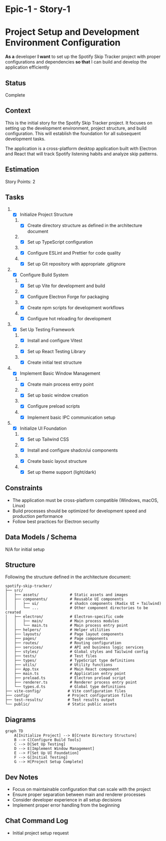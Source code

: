 # Epic-1 - Story-1

# Project Setup and Development Environment Configuration

**As a** developer
**I want** to set up the Spotify Skip Tracker project with proper configurations and dependencies
**so that** I can build and develop the application efficiently

## Status

Complete

## Context

This is the initial story for the Spotify Skip Tracker project. It focuses on setting up the development environment, project structure, and build configuration. This will establish the foundation for all subsequent development tasks.

The application is a cross-platform desktop application built with Electron and React that will track Spotify listening habits and analyze skip patterns.

## Estimation

Story Points: 2

## Tasks

1. - [x] Initialize Project Structure

   1. - [x] Create directory structure as defined in the architecture document
   2. - [x] Set up TypeScript configuration
   3. - [x] Configure ESLint and Prettier for code quality
   4. - [x] Set up Git repository with appropriate .gitignore

2. - [x] Configure Build System

   1. - [x] Set up Vite for development and build
   2. - [x] Configure Electron Forge for packaging
   3. - [x] Create npm scripts for development workflows
   4. - [x] Configure hot reloading for development

3. - [x] Set Up Testing Framework

   1. - [x] Install and configure Vitest
   2. - [x] Set up React Testing Library
   3. - [x] Create initial test structure

4. - [x] Implement Basic Window Management

   1. - [x] Create main process entry point
   2. - [x] Set up basic window creation
   3. - [x] Configure preload scripts
   4. - [x] Implement basic IPC communication setup

5. - [x] Initialize UI Foundation
   1. - [x] Set up Tailwind CSS
   2. - [x] Install and configure shadcn/ui components
   3. - [x] Create basic layout structure
   4. - [x] Set up theme support (light/dark)

## Constraints

- The application must be cross-platform compatible (Windows, macOS, Linux)
- Build processes should be optimized for development speed and production performance
- Follow best practices for Electron security

## Data Models / Schema

N/A for initial setup

## Structure

Following the structure defined in the architecture document:

```text
spotify-skip-tracker/
├── src/
│   ├── assets/              # Static assets and images
│   ├── components/          # Reusable UI components
│   │   ├── ui/              # shadcn components (Radix UI + Tailwind)
│   │   └── ...              # Other component directories to be created
│   ├── electron/            # Electron-specific code
│   │   ├── main/            # Main process modules
│   │   └── main.ts          # Main process entry point
│   ├── helpers/             # Helper utilities
│   ├── layouts/             # Page layout components
│   ├── pages/               # Page components
│   ├── routes/              # Routing configuration
│   ├── services/            # API and business logic services
│   ├── styles/              # Global styles and Tailwind config
│   ├── tests/               # Test files
│   ├── types/               # TypeScript type definitions
│   ├── utils/               # Utility functions
│   ├── App.tsx              # Main React component
│   ├── main.ts              # Application entry point
│   ├── preload.ts           # Electron preload script
│   ├── renderer.ts          # Renderer process entry point
│   └── types.d.ts           # Global type definitions
├── vite-config/            # Vite configuration files
├── config/                 # Project configuration files
├── test-results/           # Test results output
└── public/                 # Static public assets
```

## Diagrams

```mermaid
graph TD
    A[Initialize Project] --> B[Create Directory Structure]
    B --> C[Configure Build Tools]
    C --> D[Set Up Testing]
    D --> E[Implement Window Management]
    E --> F[Set Up UI Foundation]
    F --> G[Initial Testing]
    G --> H[Project Setup Complete]
```

## Dev Notes

- Focus on maintainable configuration that can scale with the project
- Ensure proper separation between main and renderer processes
- Consider developer experience in all setup decisions
- Implement proper error handling from the beginning

## Chat Command Log

- Initial project setup request
